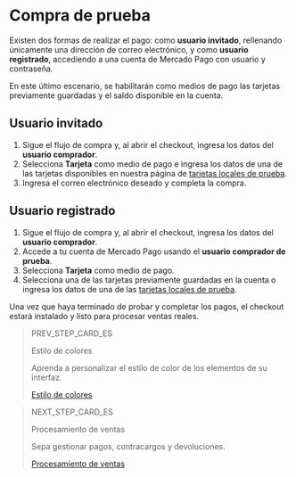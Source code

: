 # Compra de prueba

Existen dos formas de realizar el pago: como **usuario invitado**, rellenando únicamente una dirección de correo electrónico, y como **usuario registrado**, accediendo a una cuenta de Mercado Pago con usuario y contraseña.

En este último escenario, se habilitarán como medios de pago las tarjetas previamente guardadas y el saldo disponible en la cuenta.

## Usuario invitado

1. Sigue el flujo de compra y, al abrir el checkout, ingresa los datos del **usuario comprador**.
2. Selecciona **Tarjeta** como medio de pago e ingresa los datos de una de las tarjetas disponibles en nuestra página de [tarjetas locales de prueba](/developers/es/guides/additional-content/testing/test-cards).
3. Ingresa el correo electrónico deseado y completa la compra.

## Usuario registrado

1. Sigue el flujo de compra y, al abrir el checkout, ingresa los datos del **usuario comprador**.
2. Accede a tu cuenta de Mercado Pago usando el **usuario comprador de prueba**.
3. Selecciona **Tarjeta** como medio de pago.
4. Selecciona una de las tarjetas previamente guardadas en la cuenta o ingresa los datos de una de las [tarjetas locales de prueba](/developers/es/guides/additional-content/testing/test-cards).

Una vez que haya terminado de probar y completar los pagos, el checkout estará instalado y listo para procesar ventas reales.

> PREV_STEP_CARD_ES
>
> Estilo de colores
>
> Aprenda a personalizar el estilo de color de los elementos de su interfaz. 
>
> [Estilo de colores](/developers/es/docs/checkout-pro/checkout-customization/user-interface/color-style)

> NEXT_STEP_CARD_ES
>
> Procesamiento de ventas
>
> Sepa gestionar pagos, contracargos y devoluciones.
>
> [Procesamiento de ventas](/developers/es/docs/checkout-pro/sales-processing/get-payments)